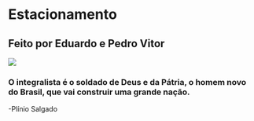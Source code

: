 # Estacionamento
<h2>Feito por Eduardo e Pedro Vitor</h2>
<img src="https://user-images.githubusercontent.com/91338154/232037970-110db242-cd5d-4969-b31b-559cd9df6427.png">
<h3>O integralista é o soldado de Deus e da Pátria, o homem novo do Brasil, que vai construir uma grande nação.</h3>
-Plínio Salgado
